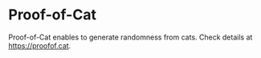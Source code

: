 # Proof-of-Cat

Proof-of-Cat enables to generate randomness from cats. Check details at https://proofof.cat. 